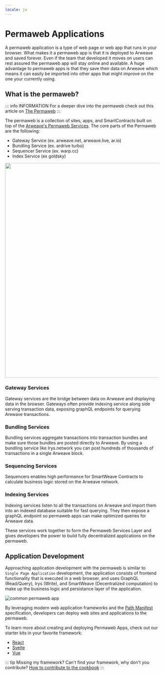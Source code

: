 ```yaml
---
locale: ja
---
```

# Permaweb Applications

A permaweb application is a type of web page or web app that runs in your browser. What makes it a permaweb app is that it is deployed to Arweave and saved forever. Even if the team that developed it moves on users can rest assured the permaweb app will stay online and available. A huge advantage to permaweb apps is that they save their data on Arweave which means it can easily be imported into other apps that might improve on the one your currently using.

## What is the permaweb?

::: info INFORMATION
For a deeper dive into the permaweb check out this article on [The Permaweb](./permaweb.md)
:::

The permaweb is a collection of sites, apps, and SmartContracts built on top of the [Arweave's Permaweb Services](./permaweb.md). The core parts of the Permaweb are the following:

-   Gateway Service (ex. arweave.net, arweave.live, ar.io)
-   Bundling Service (ex. ardrive turbo)
-   Sequencer Service (ex. warp.cc)
-   Index Service (ex goldsky)

<img src="https://arweave.net/ycQzutVToTtVT_vT4811ByswtZ-KjqmifNSehSb1-eg" width="700">

### Gateway Services

Gateway services are the bridge between data on Arweave and displaying data in the browser. Gateways often provide indexing service along side serving transaction data, exposing graphQL endpoints for querying Arewave transactions.

### Bundling Services

Bundling services aggregate transactions into transaction bundles and make sure those bundles are posted directly to Arweave. By using a bundling service like Irys.network you can post hundreds of thousands of transactions in a single Arweave block.

### Sequencing Services

Sequencers enables high performance for SmartWeave Contracts to calculate business logic stored on the Arweave network.

### Indexing Services

Indexing services listen to all the transactions on Arweave and import them into an indexed database suitable for fast querying. They then expose
a graphQL endpoint so permaweb apps can make optimized queries for Arweave data.

These services work together to form the Permaweb Services Layer and gives developers the power to build fully decentralized applications on the permaweb.

## Application Development

Approaching application development with the permaweb is similar to `Single Page Application` development, the application consists of frontend functionality that is executed in a web browser, and uses GraphQL (Read/Query), Irys (Write), and SmartWeave (Decentralized computation) to make up the business logic and persistance layer of the application.

![common permaweb app](https://arweave.net/UjbgAk8duudDc97lOYIt7rBVtRHp2Z9F6Ua5OcvwNCk/)

By leveraging modern web application frameworks and the [Path Manifest](./manifests.md) specification, developers can deploy web sites and applications to the permaweb.

To learn more about creating and deploying Permaweb Apps, check out our starter kits in your favorite framework:

-   [React](../kits/react/index.md)
-   [Svelte](../kits/svelte/index.md)
-   [Vue](../kits/vue/index.md)

::: tip Missing my framework?
Can't find your framework, why don't you contribute? [How to contribute to the cookbook](../getting-started/contributing.md)
:::
